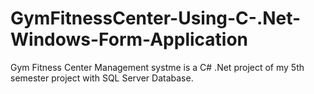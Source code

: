 # GymFitnessCenter-Using-C-.Net-Windows-Form-Application
Gym Fitness Center Management systme is a C# .Net project of my 5th semester project with SQL Server Database.
